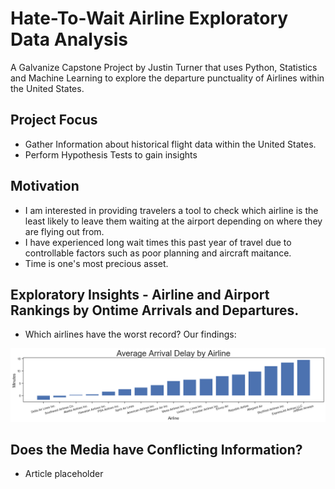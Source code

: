 # Hate-To-Wait Airline Exploratory Data Analysis
A Galvanize Capstone Project by Justin Turner that uses Python, Statistics and Machine Learning to explore the departure punctuality of Airlines within the United States.

## Project Focus
  * Gather Information about historical flight data within the United States.
  * Perform Hypothesis Tests to gain insights

## Motivation
  * I am interested in providing travelers a tool to check which airline is the least likely to leave them waiting at the airport depending on where they are flying out from.
  * I have experienced long wait times this past year of travel due to controllable factors such as poor planning and aircraft maitance. 
  * Time is one's most precious asset.

## Exploratory Insights - Airline and Airport Rankings by Ontime Arrivals and Departures.
  * Which airlines have the worst record? Our findings:

![Average Arrival Delay by Airline](/images/Average%20Arrival%20Delay%20by%20Airline.png)



## Does the Media have Conflicting Information? 
  * Article placeholder





